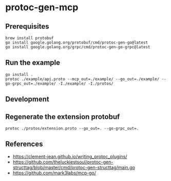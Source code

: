 # protoc-gen-mcp

## Prerequisites

```shell
brew install protobuf
go install google.golang.org/protobuf/cmd/protoc-gen-go@latest
go install google.golang.org/grpc/cmd/protoc-gen-go-grpc@latest
```

## Run the example

```shell
go install .
protoc ./example/api.proto --mcp_out=./example/ --go_out=./example/ --go-grpc_out=./example/ -I./example/ -I./protos/
```

## Development

## Regenerate the extension protobuf

```shell
protoc ./protos/extension.proto --go_out=. --go-grpc_out=.
```

## References

- https://clement-jean.github.io/writing_protoc_plugins/
- https://github.com/theluckiestsoul/protoc-gen-structtag/blob/master/cmd/protoc-gen-structtag/main.go
- https://github.com/mark3labs/mcp-go/
